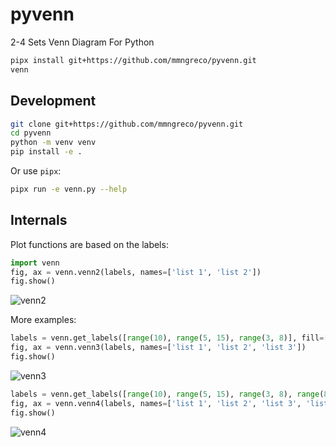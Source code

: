 # pyvenn

2-4 Sets Venn Diagram For Python

```bash
pipx install git+https://github.com/mmngreco/pyvenn.git
venn
```

## Development

```bash
git clone git+https://github.com/mmngreco/pyvenn.git
cd pyvenn
python -m venv venv
pip install -e .
```

Or use `pipx`:

```bash
pipx run -e venn.py --help
```


## Internals


Plot functions are based on the labels:

```python
import venn
fig, ax = venn.venn2(labels, names=['list 1', 'list 2'])
fig.show()
```

![venn2](https://raw.githubusercontent.com/wiki/tctianchi/pyvenn/venn2.png)

More examples:
```python
labels = venn.get_labels([range(10), range(5, 15), range(3, 8)], fill=['number', 'logic'])
fig, ax = venn.venn3(labels, names=['list 1', 'list 2', 'list 3'])
fig.show()
```

![venn3](https://raw.githubusercontent.com/wiki/tctianchi/pyvenn/venn3.png)

```python
labels = venn.get_labels([range(10), range(5, 15), range(3, 8), range(8, 17)], fill=['number', 'logic'])
fig, ax = venn.venn4(labels, names=['list 1', 'list 2', 'list 3', 'list 4'])
fig.show()
```

![venn4](https://raw.githubusercontent.com/wiki/tctianchi/pyvenn/venn4.png)

